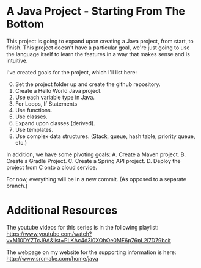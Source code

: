 # A Java Project - Starting From The Bottom

This project is going to expand upon creating a Java project, from start, to finish. This project doesn't have a particular goal, we're just going to use the language itself to learn the features in a way that makes sense and is intuitive. 

I've created goals for the project, which I'll list here:

0. Set the project folder up and create the github repository.
1. Create a Hello World Java project.
2. Use each variable type in Java.
3. For Loops, If Statements
4. Use functions.
5. Use classes.
6. Expand upon classes (derived).
7. Use templates.
8. Use complex data structures. (Stack, queue, hash table, priority queue, etc.)


In addition, we have some pivoting goals:
A. Create a Maven project.
B. Create a Gradle Project.
C. Create a Spring API project.
D. Deploy the project from C onto a cloud service.

For now, everything will be in a new commit. (As opposed to a separate branch.) 

# Additional Resources

The youtube videos for this series is in the following playlist: https://www.youtube.com/watch?v=M10DYZTcJ9A&list=PLKAc4d3i0XOhOe0MF6p76pL2i7D79bcit

The webpage on my website for the supporting information is here: http://www.srcmake.com/home/java
